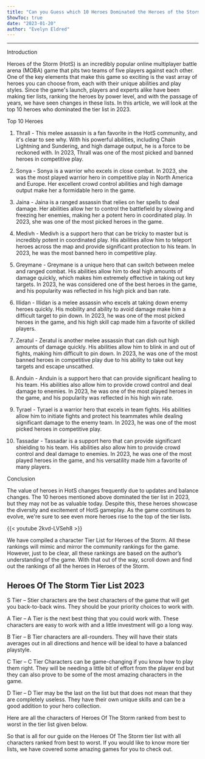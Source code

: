 ```yaml
---
title: "Can you Guess which 10 Heroes Dominated the Heroes of the Storm Tier List in 2023?"
ShowToc: true 
date: "2023-01-20"
author: "Evelyn Eldred"
---
```

*****
Introduction

Heroes of the Storm (HotS) is an incredibly popular online multiplayer battle arena (MOBA) game that pits two teams of five players against each other. One of the key elements that make this game so exciting is the vast array of heroes you can choose from, each with their unique abilities and play styles. Since the game's launch, players and experts alike have been making tier lists, ranking the heroes by power level, and with the passage of years, we have seen changes in these lists. In this article, we will look at the top 10 heroes who dominated the tier list in 2023.

Top 10 Heroes

1. Thrall - This melee assassin is a fan favorite in the HotS community, and it's clear to see why. With his powerful abilities, including Chain Lightning and Sundering, and high damage output, he is a force to be reckoned with. In 2023, Thrall was one of the most picked and banned heroes in competitive play.

2. Sonya - Sonya is a warrior who excels in close combat. In 2023, she was the most played warrior hero in competitive play in North America and Europe. Her excellent crowd control abilities and high damage output make her a formidable hero in the game.

3. Jaina - Jaina is a ranged assassin that relies on her spells to deal damage. Her abilities allow her to control the battlefield by slowing and freezing her enemies, making her a potent hero in coordinated play. In 2023, she was one of the most picked heroes in the game.

4. Medivh - Medivh is a support hero that can be tricky to master but is incredibly potent in coordinated play. His abilities allow him to teleport heroes across the map and provide significant protection to his team. In 2023, he was the most banned hero in competitive play.

5. Greymane - Greymane is a unique hero that can switch between melee and ranged combat. His abilities allow him to deal high amounts of damage quickly, which makes him extremely effective in taking out key targets. In 2023, he was considered one of the best heroes in the game, and his popularity was reflected in his high pick and ban rate.

6. Illidan - Illidan is a melee assassin who excels at taking down enemy heroes quickly. His mobility and ability to avoid damage make him a difficult target to pin down. In 2023, he was one of the most picked heroes in the game, and his high skill cap made him a favorite of skilled players.

7. Zeratul - Zeratul is another melee assassin that can dish out high amounts of damage quickly. His abilities allow him to blink in and out of fights, making him difficult to pin down. In 2023, he was one of the most banned heroes in competitive play due to his ability to take out key targets and escape unscathed.

8. Anduin - Anduin is a support hero that can provide significant healing to his team. His abilities also allow him to provide crowd control and deal damage to enemies. In 2023, he was one of the most played heroes in the game, and his popularity was reflected in his high win rate.

9. Tyrael - Tyrael is a warrior hero that excels in team fights. His abilities allow him to initiate fights and protect his teammates while dealing significant damage to the enemy team. In 2023, he was one of the most picked heroes in competitive play.

10. Tassadar - Tassadar is a support hero that can provide significant shielding to his team. His abilities also allow him to provide crowd control and deal damage to enemies. In 2023, he was one of the most played heroes in the game, and his versatility made him a favorite of many players.

Conclusion

The value of heroes in HotS changes frequently due to updates and balance changes. The 10 heroes mentioned above dominated the tier list in 2023, but they may not be as valuable today. Despite this, these heroes showcase the diversity and excitement of HotS gameplay. As the game continues to evolve, we're sure to see even more heroes rise to the top of the tier lists.

{{< youtube 2kvd-LVSeh8 >}} 



We have compiled a character Tier List for Heroes of the Storm. All these rankings will mimic and mirror the community rankings for the game. However, just to be clear, all these rankings are based on the author’s understanding of the game. With that out of the way, scroll down and find out the rankings of all the heroes in Heroes of the Storm.
 
## Heroes Of The Storm Tier List 2023
 

 
S Tier – Stier characters are the best characters of the game that will get you back-to-back wins. They should be your priority choices to work with.
 
A Tier – A Tier is the next best thing that you could work with. These characters are easy to work with and a little investment will go a long way.
 
B Tier – B Tier characters are all-rounders. They will have their stats averages out in all directions and hence will be ideal to have a balanced playstyle.
 
C Tier – C Tier Characters can be game-changing if you know how to play them right. They will be needing a little bit of effort from the player end but they can also prove to be some of the most amazing characters in the game.
 
D Tier – D Tier may be the last on the list but that does not mean that they are completely useless. They have their own unique skills and can be a good addition to your hero collection.
 
Here are all the characters of Heroes Of The Storm ranked from best to worst in the tier list given below.
 
So that is all for our guide on the Heroes Of The Storm tier list with all characters ranked from best to worst. If you would like to know more tier lists, we have covered some amazing games for you to check out.




